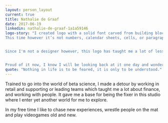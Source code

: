 ```yaml
---
layout: person_layout
current: true
title: Nathalie de Graaf
date: 2017-06-19
linkedin: nathalie-de-graaf-1a1a59146
logo-story: "I created logo with a solid font carved from building blocks while the graphs shows not just my position but also what I see in the Artificial: statistics.
This time however it’s not numbers, calendar sheets, cells, or paragraphs in documents but personal data of yours truly.


Since I'm not a designer however, this logo has taught me a lot of lessons after letting me trip several times and forcing me to reexamine why.


Proud of it now, I know I will be looking back at it one day and wonder what I could have done better which will give the logo another dimension: my growth within The Artificial."
quote: "Nothing in life is to be feared, it is only to be understood."
---
```


Trained to go into the world of beta science, I made a detour by working in retail and supporting or leading teams which taught me a lot about finance, and working with people. It gave me a base for being the fixer in this studio where I enter yet another world for me to explore.

In my free time I like to chase new experiences, wrestle people on the mat and play videogames old and new.
